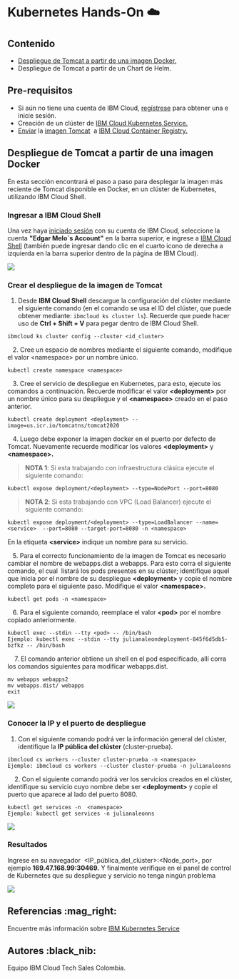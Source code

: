 # Kubernetes Hands-On ☁️

## Contenido

*   [Despliegue de Tomcat a partir de una imagen Docker.](#despliegue-de-tomcat-a-partir-de-una-imagen-docker)
*   Despliegue de Tomcat a partir de un Chart de Helm.

## Pre-requisitos

*   Si aún no tiene una cuenta de IBM Cloud, [regístrese](https://cloud.ibm.com/registration) para obtener una e inicie sesión.
*   Creación de un clúster de [IBM Cloud Kubernetes Service.](https://cloud.ibm.com/docs/containers?topic=containers-getting-started#clusters_gs)
*   [Enviar](https://docs.docker.com/engine/reference/commandline/push/) la [imagen Tomcat](https://hub.docker.com/_/tomcat)  a [IBM Cloud Container Registry.](https://cloud.ibm.com/docs/container-registry-cli-plugin?topic=container-registry-cli-plugin-containerregcli#bx_cr_image_list)

## Despliegue de Tomcat a partir de una imagen Docker 

En esta sección encontrará el paso a paso para desplegar la imagen más reciente de Tomcat disponible en Docker, en un clúster de Kubernetes, utilizando IBM Cloud Shell.

### **Ingresar a IBM Cloud Shell**

Una vez haya [iniciado sesión](https://cloud.ibm.com/login) con su cuenta de IBM Cloud, seleccione la cuenta **"Edgar Melo´s Account"** en la barra superior, e ingrese a [IBM Cloud Shell](https://cloud.ibm.com/shell) (también puede ingresar dando clic en el cuarto icono de derecha a izquierda en la barra superior dentro de la página de IBM Cloud).

![](https://user-images.githubusercontent.com/60897075/93522677-78789380-f8f7-11ea-94d7-ed27530b9210.gif)

### Crear el despliegue de la imagen de Tomcat

1.  Desde **IBM Cloud Shell** descargue la configuración del clúster mediante el siguiente comando (en el comando se usa el ID del clúster, que puede obtener mediante: `ibmcloud ks cluster ls`). Recuerde que puede hacer uso de **Ctrl + Shift + V** para pegar dentro de IBM Cloud Shell.

```
ibmcloud ks cluster config --cluster <id_cluster>
```

   2. Cree un espacio de nombres mediante el siguiente comando, modifique el valor \<namespace> por un nombre único.

```
kubectl create namespace <namespace>
```

   3. Cree el servicio de despliegue en Kubernetes, para esto, ejecute los comandos a continuación. Recuerde modificar el valor **\<deployment>** por un nombre único para su despliegue y el **\<namespace>** creado en el paso anterior.

```
kubectl create deployment <deployment> --image=us.icr.io/tomcatns/tomcat2020 
```

   4. Luego debe exponer la imagen docker en el puerto por defecto de Tomcat. Nuevamente recuerde modificar los valores **\<deployment>** y **\<namespace>.**
>**NOTA 1**: Si esta trabajando con infraestructura clásica ejecute el siguiente comando:

```
kubectl expose deployment/<deployment> --type=NodePort --port=8080
```

>**NOTA 2**: Si esta trabajando con VPC (Load Balancer) ejecute el siguiente comando:
```
kubectl expose deployment/<deployment> --type=LoadBalancer --name=<service>  --port=8080 --target-port=8080 -n <namespace>
```
En la etiqueta **\<service>** indique un nombre para su servicio.

   5. Para el correcto funcionamiento de la imagen de Tomcat es necesario cambiar el nombre de webapps.dist a webapps. Para esto corra el siguiente comando, el cual  listará los pods presentes en su clúster; identifique aquel que inicia por el nombre de su despliegue **\<deployment>** y copie el nombre completo para el siguiente paso. Modifique el valor **\<namespace>.**

```
kubectl get pods -n <namespace>
```

   6. Para el siguiente comando, reemplace el valor **\<pod>** por el nombre copiado anteriormente.

```
kubectl exec --stdin --tty <pod> -- /bin/bash 
Ejemplo: kubectl exec --stdin --tty julianaleondeployment-845f6d5db5-bzfkz -- /bin/bash
```

    7. El comando anterior obtiene un shell en el pod especificado, allí corra los comandos siguientes para modificar webapps.dist.

```
mv webapps webapps2
mv webapps.dist/ webapps
exit
```

![](https://user-images.githubusercontent.com/60897075/93119599-b53e5380-f687-11ea-9b6c-4623d5f447d8.png)

### Conocer la IP y el puerto de despliegue

1.  Con el siguiente comando podrá ver la información general del clúster, identifique la **IP pública del clúster** (cluster-prueba).

```
ibmcloud cs workers --cluster cluster-prueba -n <namespace>
Ejemplo: ibmcloud cs workers --cluster cluster-prueba -n julianaleonns
```

    2. Con el siguiente comando podrá ver los servicios creados en el clúster, identifique su servicio cuyo nombre debe ser **\<deployment>** y copie el puerto que aparece al lado del puerto 8080.

```
kubectl get services -n  <namespace>
Ejemplo: kubectl get services -n julianaleonns
```

![](https://user-images.githubusercontent.com/60897075/93119916-3a296d00-f688-11ea-8594-feed4169e1ee.png)

### **Resultados**

Ingrese en su navegador  \<IP\_pública\_del\_clúster>:\<Node\_port>, por ejemplo **169.47.168.99:30469.** Y finalmente verifique en el panel de control de Kubernetes que su despliegue y servicio no tenga ningún problema

![](https://user-images.githubusercontent.com/60897075/93120026-5af1c280-f688-11ea-90b8-c73e58f3bc99.gif)

## **Referencias** :mag\_right:

Encuentre más información sobre [IBM Kubernetes Service](https://cloud.ibm.com/docs/containers?topic=containers-getting-started)

## **Autores** :black\_nib:

Equipo IBM Cloud Tech Sales Colombia.
